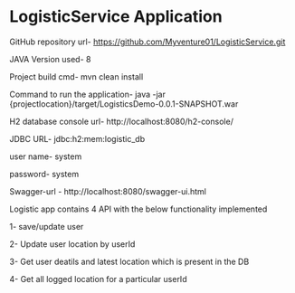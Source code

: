 # LogisticService Application

GitHub repository url- https://github.com/Myventure01/LogisticService.git

JAVA Version used- 8

Project build cmd- mvn clean install

Command to run the application- java -jar {projectlocation}/target/LogisticsDemo-0.0.1-SNAPSHOT.war

H2 database console url- http://localhost:8080/h2-console/

JDBC URL- jdbc:h2:mem:logistic_db

user name- system

password- system

Swagger-url - http://localhost:8080/swagger-ui.html

Logistic app contains 4 API with the below functionality implemented

1- save/update user

2- Update user location by userId

3- Get user deatils and latest location which is present in the DB

4- Get all logged location for a particular userId




